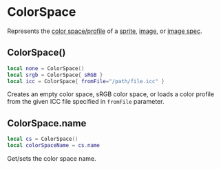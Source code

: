 # ColorSpace

Represents the [color space/profile](https://www.aseprite.org/docs/color-profile/)
of a [sprite](sprite.md#sprite), [image](image.md#image), or [image spec](imagespec.md#imagespec).

## ColorSpace()

```lua
local none = ColorSpace()
local srgb = ColorSpace{ sRGB }
local icc = ColorSpace{ fromFile="/path/file.icc" }
```

Creates an empty color space, sRGB color space, or loads a color
profile from the given ICC file specified in `fromFile` parameter.

## ColorSpace.name

```lua
local cs = ColorSpace()
local colorSpaceName = cs.name
```

Get/sets the color space name.
